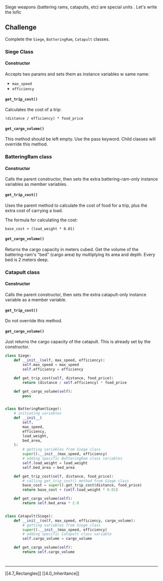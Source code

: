 Siege weapons (battering rams, catapults, etc) are special units .
Let's write the lofic


## Challenge
Complete the `Siege`, `BatteringRam`, `Catapult` classes.

### Siege Class
#### Constructor
Accepts two params and sets them as instance variables w same name:
- `max_speed`
- `efficiency`

#### `get_trip_cost()`
Calculates the cost of a trip:

`(distance / efficiency) * food_price`

#### `get_cargo_volume()`
This method should be left empty. Use the pass keyword. Child classes will override this method.

### BatteringRam class
#### Constructor
Calls the parent constructor, then sets the extra battering-ram-only instance variables as member variables.

#### `get_trip_cost()`
Uses the parent method to calculate the cost of food for a trip, plus the extra cost of carrying a load.

The formula for calculating the cost:

`base_cost + (load_weight * 0.01)`

#### `get_cargo_volume()`
Returns the cargo capacity in meters cubed. Get the volume of the battering-ram's "bed" (cargo area) by multiplying its area and depth. Every bed is 2 meters deep.

### Catapult class
#### Constructor
Calls the parent constructor, then sets the extra catapult-only instance variable as a member variable.

#### `get_trip_cost()`
Do not override this method.

#### `get_cargo_volume()`
Just returns the cargo capacity of the catapult. This is already set by the constructor.

``` python
class Siege:
    def __init__(self, max_speed, efficiency):
        self.max_speed = max_speed
        self.efficiency = efficiency

    def get_trip_cost(self, distance, food_price):
        return (distance / self.efficiency) * food_price

    def get_cargo_volume(self):
        pass


class BatteringRam(Siege):
	# initiating variables
    def __init__(
        self,
        max_speed,
        efficiency,
        load_weight,
        bed_area,
    ):
	    # getting variables from Siege class
        super().__init__(max_speed, efficiency)
        # adding specific BatteringRam class variables
        self.load_weight = load_weight
        self.bed_area = bed_area

    def get_trip_cost(self, distance, food_price):
	    # calling get_trip_cost() method from Siege class
        base_cost = super().get_trip_cost(distance, food_price)
        return base_cost + (self.load_weight * 0.01)

    def get_cargo_volume(self):
        return self.bed_area * 2.0


class Catapult(Siege):
    def __init__(self, max_speed, efficiency, cargo_volume):
	    # getting variables from Siege class
        super().__init__(max_speed, efficiency)
        # adding specific Catapult class variable
        self.cargo_volume = cargo_volume

    def get_cargo_volume(self):
        return self.cargo_volume
```
# 
---
[[4.7_Rectangles]]
[[4.0_Inheritance]]